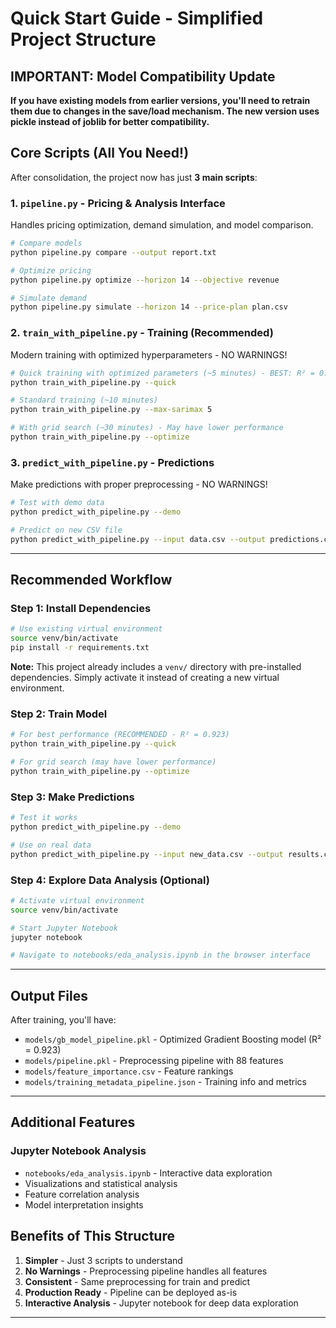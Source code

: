 # Quick Start Guide - Simplified Project Structure

## IMPORTANT: Model Compatibility Update
**If you have existing models from earlier versions, you'll need to retrain them due to changes in the save/load mechanism. The new version uses pickle instead of joblib for better compatibility.**

## Core Scripts (All You Need!)

After consolidation, the project now has just **3 main scripts**:

### 1. `pipeline.py` - Pricing & Analysis Interface
Handles pricing optimization, demand simulation, and model comparison.

```bash
# Compare models
python pipeline.py compare --output report.txt

# Optimize pricing
python pipeline.py optimize --horizon 14 --objective revenue

# Simulate demand
python pipeline.py simulate --horizon 14 --price-plan plan.csv
```

### 2. `train_with_pipeline.py` - Training (Recommended)
Modern training with optimized hyperparameters - NO WARNINGS!

```bash
# Quick training with optimized parameters (~5 minutes) - BEST: R² = 0.923
python train_with_pipeline.py --quick

# Standard training (~10 minutes)
python train_with_pipeline.py --max-sarimax 5

# With grid search (~30 minutes) - May have lower performance
python train_with_pipeline.py --optimize
```

### 3. `predict_with_pipeline.py` - Predictions
Make predictions with proper preprocessing - NO WARNINGS!

```bash
# Test with demo data
python predict_with_pipeline.py --demo

# Predict on new CSV file
python predict_with_pipeline.py --input data.csv --output predictions.csv
```

---

## Recommended Workflow

### Step 1: Install Dependencies
```bash
# Use existing virtual environment
source venv/bin/activate
pip install -r requirements.txt
```

**Note:** This project already includes a `venv/` directory with pre-installed dependencies. Simply activate it instead of creating a new virtual environment.

### Step 2: Train Model
```bash
# For best performance (RECOMMENDED - R² = 0.923)
python train_with_pipeline.py --quick

# For grid search (may have lower performance)
python train_with_pipeline.py --optimize
```

### Step 3: Make Predictions
```bash
# Test it works
python predict_with_pipeline.py --demo

# Use on real data
python predict_with_pipeline.py --input new_data.csv --output results.csv
```

### Step 4: Explore Data Analysis (Optional)
```bash
# Activate virtual environment
source venv/bin/activate

# Start Jupyter Notebook
jupyter notebook

# Navigate to notebooks/eda_analysis.ipynb in the browser interface
```

---

## Output Files

After training, you'll have:
- `models/gb_model_pipeline.pkl` - Optimized Gradient Boosting model (R² = 0.923)
- `models/pipeline.pkl` - Preprocessing pipeline with 88 features
- `models/feature_importance.csv` - Feature rankings
- `models/training_metadata_pipeline.json` - Training info and metrics

---

## Additional Features

### Jupyter Notebook Analysis
- `notebooks/eda_analysis.ipynb` - Interactive data exploration
- Visualizations and statistical analysis
- Feature correlation analysis
- Model interpretation insights

## Benefits of This Structure

1. **Simpler** - Just 3 scripts to understand
2. **No Warnings** - Preprocessing pipeline handles all features
3. **Consistent** - Same preprocessing for train and predict
4. **Production Ready** - Pipeline can be deployed as-is
5. **Interactive Analysis** - Jupyter notebook for deep data exploration

---
